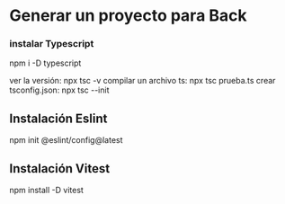 # Generar un proyecto para Back

### instalar Typescript

npm i -D typescript

ver la versión: npx tsc -v
compilar un archivo ts: npx tsc prueba.ts
crear tsconfig.json: npx tsc --init

## Instalación Eslint

npm init @eslint/config@latest

## Instalación Vitest

npm install -D vitest
